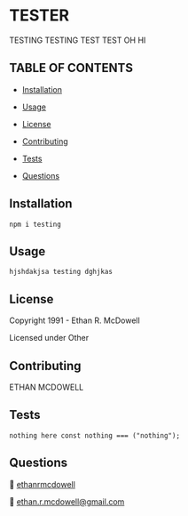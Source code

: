 
  
  
  # **TESTER**

  

  TESTING TESTING TEST TEST OH HI

  ## TABLE OF CONTENTS
  
  - [Installation](#Installation) 

  - [Usage](#Usage) 

  - [License](#License) 

  - [Contributing](#Contributing) 

  - [Tests](#Tests) 

  - [Questions](#Questions) 

  
  ## Installation
  
 `npm i testing` 

  ## Usage
  
 `hjshdakjsa testing dghjkas` 

  ## License
  
 Copyright 1991 - Ethan R. McDowell
  
 Licensed under Other
  

  ## Contributing
  
 ETHAN MCDOWELL 

  ## Tests
  
 ```nothing here const nothing === ("nothing");``` 

  ## Questions
  
 :link: <a href='https://github.com/ethanrmcdowell'>ethanrmcdowell</a>
  
  
 :e-mail: ethan.r.mcdowell@gmail.com

